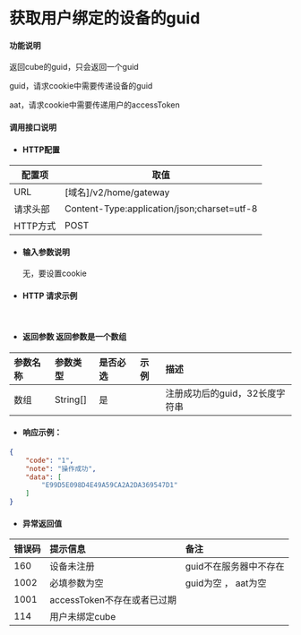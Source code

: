 # 获取用户绑定的设备的guid

#### 功能说明

返回cube的guid，只会返回一个guid

guid，请求cookie中需要传递设备的guid

aat，请求cookie中需要传递用户的accessToken

#### 调用接口说明

* #### HTTP配置

| 配置项 | 取值 |
| --- | --- |
| URL | \[域名\]/v2/home/gateway |
| 请求头部 | Content-Type:application/json;charset=utf-8 |
| HTTP方式 | POST |

* #### 输入参数说明

   无，要设置cookie

* #### HTTP 请求示例

  ```json
   
  ```
* #### 返回参数 返回参数是一个数组

| 参数名称 | 参数类型 | 是否必选 | 示例 | 描述 |
| :--- | :--- | :--- | :--- | :--- |
| 数组 | String[] | 是 |  | 注册成功后的guid，32长度字符串 |

* #### 响应示例：

```json
{
    "code": "1",
    "note": "操作成功",
    "data": [
        "E99D5E098D4E49A59CA2A2DA369547D1"
    ]
}
```

* #### 异常返回值

| 错误码 | 提示信息 | 备注 |
| :--- | :--- | :--- |
| 160    | 设备未注册     | guid不在服务器中不存在 |
| 1002 | 必填参数为空| guid为空 ， aat为空 |
| 1001 | accessToken不存在或者已过期 |  |
| 114 | 用户未绑定cube|  |



